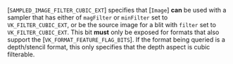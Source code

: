 [`SAMPLED_IMAGE_FILTER_CUBIC_EXT`] specifies
that [`Image`] **can**  be used with a sampler that has either of
`magFilter` or `minFilter` set to `VK_FILTER_CUBIC_EXT`, or
be the source image for a blit with `filter` set to
`VK_FILTER_CUBIC_EXT`.
This bit  **must**  only be exposed for formats that also support the
[`VK_FORMAT_FEATURE_FLAG_BITS`].
If the format being queried is a depth/stencil format, this only
specifies that the depth aspect is cubic filterable.
